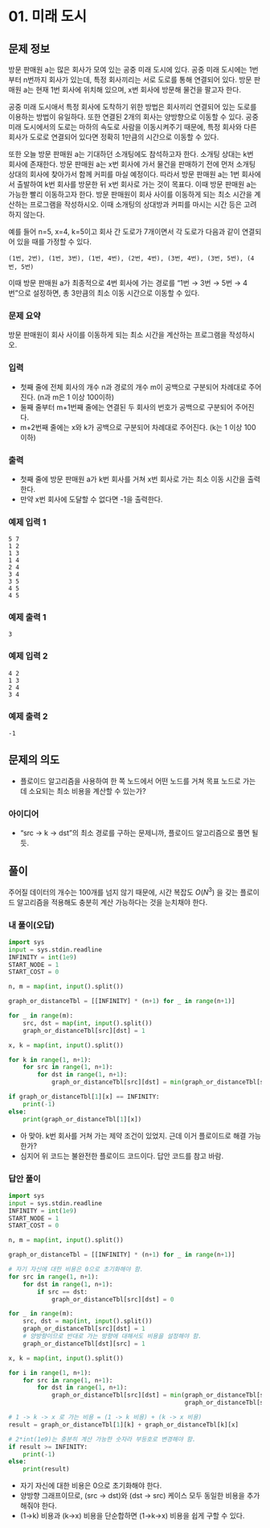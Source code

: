 # 01. 미래 도시

## 문제 정보

방문 판매원 a는 많은 회사가 모여 있는 공중 미래 도시에 있다. 공중 미래 도시에는 1번부터 n번까지 회사가 있는데, 특정 회사끼리는 서로 도로를 통해 연결되어 있다. 방문 판매원 a는 현재 1번 회사에 위치해 있으며, x번 회사에 방문해 물건을 팔고자 한다.

공중 미래 도시애서 특정 회사에 도착하기 위한 방법은 회사끼리 연결되어 있는 도로를 이용하는 방법이 유일하다. 또한 연결된 2개의 회사는 양방향으로 이동할 수 있다. 공중 미래 도시에서의 도로는 마하의 속도로 사람을 이동시켜주기 때문에, 특정 회사와 다른 회사가 도로로 연결되어 있다면 정확히 1만큼의 시간으로 이동할 수 있다.

또한 오늘 방문 판매원 a는 기대하던 소개팅에도 참석하고자 한다. 소개팅 상대는 k번 회사에 존재한다. 방문 판매원 a는 x번 회사에 가서 물건을 판매하기 전에 먼저 소개팅 상대의 회사에 찾아가서 함께 커피를 마실 예정이다. 따라서 방문 판매원 a는 1번 회사에서 출발하여 k번 회사를 방문한 뒤 x번 회사로 가는 것이 목표다. 이때 방문 판매원 a는 가능한 빨리 이동하고자 한다. 방문 판매원이 회사 사이를 이동하게 되는 최소 시간을 계산하는 프로그램을 작성하시오. 이때 소개팅의 상대방과 커피를 마시는 시간 등은 고려하지 않는다.

예를 들어 n=5, x=4, k=5이고 회사 간 도로가 7개이면서 각 도로가 다음과 같이 연결되어 있을 때를 가정할 수 있다.

```
(1번, 2번), (1번, 3번), (1번, 4번), (2번, 4번), (3번, 4번), (3번, 5번), (4번, 5번)
```

이때 방문 판매원 a가 최종적으로 4번 회사에 가는 경로를 “1번 → 3번 → 5번 → 4번”으로 설정하면, 총 3만큼의 최소 이동 시간으로 이동할 수 있다.

### 문제 요약

방문 판매원이 회사 사이를 이동하게 되는 최소 시간을 계산하는 프로그램을 작성하시오. 

### 입력

- 첫째 줄에 전체 회사의 개수 n과 경로의 개수 m이 공백으로 구분되어 차례대로 주어진다. (n과 m은 1 이상 100이하)
- 둘째 줄부터 m+1번째 줄에는 연결된 두 회사의 번호가 공백으로 구분되어 주어진다.
- m+2번째 줄에는 x와 k가 공백으로 구분되어 차례대로 주어진다. (k는 1 이상 100 이하)

### 출력

- 첫째 줄에 방문 판매원 a가 k번 회사를 거쳐 x번 회사로 가는 최소 이동 시간을 출력한다.
- 만약 x번 회사에 도달할 수 없다면 -1을 출력한다.

### 예제 입력 1

```
5 7
1 2
1 3
1 4
2 4
3 4
3 5
4 5
4 5
```

### 예제 출력 1

```
3
```

### 예제 입력 2

```
4 2
1 3
2 4
3 4
```

### 예제 출력 2

```
-1
```

## 문제의 의도

- 플로이드 알고리즘을 사용하여 한 쪽 노드에서 어떤 노드를 거쳐 목표 노드로 가는데 소요되는 최소 비용을 계산할 수 있는가?

### 아이디어

- “src → k → dst”의 최소 경로를 구하는 문제니까, 플로이드 알고리즘으로 풀면 될듯.

## 풀이

주어질 데이터의 개수는 100개를 넘지 않기 때문에, 시간 복잡도 $O(N^{3})$ 을 갖는 플로이드 알고리즘을 적용해도 충분히 계산 가능하다는 것을 눈치채야 한다.

### 내 풀이(오답)

```python
import sys
input = sys.stdin.readline
INFINITY = int(1e9)
START_NODE = 1
START_COST = 0

n, m = map(int, input().split())

graph_or_distanceTbl = [[INFINITY] * (n+1) for _ in range(n+1)]

for _ in range(m):
    src, dst = map(int, input().split())
    graph_or_distanceTbl[src][dst] = 1

x, k = map(int, input().split())

for k in range(1, n+1):
    for src in range(1, n+1):
        for dst in range(1, n+1):
            graph_or_distanceTbl[src][dst] = min(graph_or_distanceTbl[src][dst], graph_or_distanceTbl[src][k] + graph_or_distanceTbl[k][dst])

if graph_or_distanceTbl[1][x] == INFINITY:
    print(-1)
else:
    print(graph_or_distanceTbl[1][x])
```

- 아 맞아. k번 회사를 거쳐 가는 제약 조건이 있었지. 근데 이거 플로이드로 해결 가능한가?
- 심지어 위 코드는 불완전한 플로이드 코드이다. 답안 코드를 참고 바람.

### 답안 풀이

```python
import sys
input = sys.stdin.readline
INFINITY = int(1e9)
START_NODE = 1
START_COST = 0

n, m = map(int, input().split())

graph_or_distanceTbl = [[INFINITY] * (n+1) for _ in range(n+1)]

# 자기 자신에 대한 비용은 0으로 초기화해야 함.
for src in range(1, n+1):
    for dst in range(1, n+1):
        if src == dst:
            graph_or_distanceTbl[src][dst] = 0

for _ in range(m):
    src, dst = map(int, input().split())
    graph_or_distanceTbl[src][dst] = 1
    # 양방향이므로 반대로 가는 방향에 대해서도 비용을 설정해야 함.
    graph_or_distanceTbl[dst][src] = 1

x, k = map(int, input().split())

for i in range(1, n+1):
    for src in range(1, n+1):
        for dst in range(1, n+1):
            graph_or_distanceTbl[src][dst] = min(graph_or_distanceTbl[src][dst], 
                                                 graph_or_distanceTbl[src][i] + graph_or_distanceTbl[i][dst])

# 1 -> k -> x 로 가는 비용 = (1 -> k 비용) + (k -> x 비용)
result = graph_or_distanceTbl[1][k] + graph_or_distanceTbl[k][x]

# 2*int(1e9)는 충분히 계산 가능한 숫자라 부등호로 변경해야 함.
if result >= INFINITY:
    print(-1)
else:
    print(result)
```

- 자기 자신에 대한 비용은 0으로 초기화해야 한다.
- 양방향 그래프이므로, (src → dst)와 (dst → src) 케이스 모두 동일한 비용을 추가해줘야 한다.
- (1→k) 비용과 (k→x) 비용을 단순합하면 (1→k→x) 비용을 쉽게 구할 수 있다.
